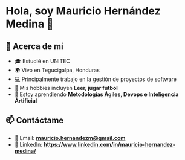 # Hola, soy Mauricio Hernández Medina 👋

## 🌱 Acerca de mí

- 🎓 Estudié en UNITEC
- 🌍 Vivo en Tegucigalpa, Honduras
- 💻 Principalmente trabajo en la gestión de proyectos de software
- 🎨 Mis hobbies incluyen **Leer, jugar futbol**
- 🌱 Estoy aprendiendo **Metodologías Ágiles, Devops e Inteligencia Artificial**

## 📫 Contáctame

- 📧 Email: **mauricio.hernandezm@gmail.com**
- 🔗 LinkedIn: **https://www.linkedin.com/in/mauricio-hernandez-medina/**


